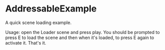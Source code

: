 # AddressableExample
A quick scene loading example.

Usage: open the Loader scene and press play. You should be prompted to press E to load the scene and then when it's loaded, to press E again to activate it. That's it.
